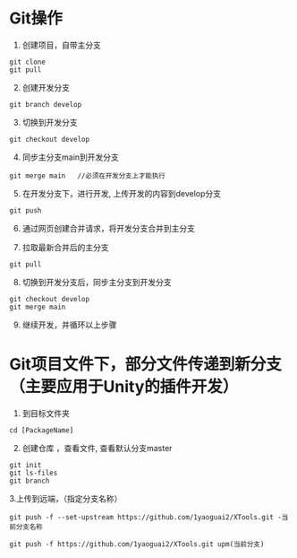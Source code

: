 # Git操作
1. 创建项目，自带主分支
```
git clone
git pull
```


2. 创建开发分支

```
git branch develop
```

3. 切换到开发分支

```
git checkout develop
```

4. 同步主分支main到开发分支

```
git merge main   //必须在开发分支上才能执行
```

5. 在开发分支下，进行开发, 上传开发的内容到develop分支

```
git push 
```

6. 通过网页创建合并请求，将开发分支合并到主分支

7. 拉取最新合并后的主分支

```
git pull 
```

8. 切换到开发分支后，同步主分支到开发分支

```
git checkout develop
git merge main
```

9. 继续开发，并循环以上步骤





# Git项目文件下，部分文件传递到新分支（主要应用于Unity的插件开发）

1. 到目标文件夹

```
cd [PackageName]
```

2. 创建仓库 ，查看文件,  查看默认分支master

```
git init
git ls-files 
git branch
```

3.上传到远端，（指定分支名称）

```
git push -f --set-upstream https://github.com/1yaoguai2/XTools.git -当前分支名称

git push -f https://github.com/1yaoguai2/XTools.git upm(当前分支)
```



